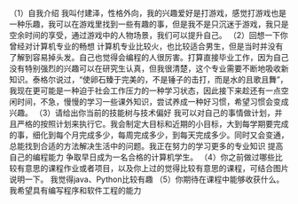 （1）自我介绍
我叫付建泽，性格外向，我的兴趣爱好是打游戏，感觉打游戏也是一种乐趣，我可以在游戏里找到一些有趣的事，但是我不是只沉迷于游戏，我只是空余时间的享受，通过游戏中的人物场景，我们可以提升自己。
（2）回想一下你曾经对计算机专业的畅想
计算机专业比较火，也比较适合男生，但是当时并没有了解到容易掉头发。自己也觉得会编程的人很厉害。打算直接毕业工作，因为自己没有特别强烈的兴趣可以在研究生认真，但我很清楚，这个专业需要不断地吸收新知识。泰格尔说过，“使卵石臻于完美的，不是锤子的击打，而是水的且歌且舞”，我现在更可能是一种迫于社会工作压力的一种学习状态，因此接下来趁还有一点空闲时间，不急，慢慢的学习一些课外知识，尝试养成一种好习惯，希望习惯会变成兴趣。
（3）请给出你当前的技能树与技术偏好
我可以对自己的事情做计划，并且严格的按照计划来执行它。我会制定大目标和近期的小目标，大到每学期要完成的事，细化到每个月完成多少，每周完成多少，到每天完成多少。同时又会变通，总能找到合适的方法解决生活中的问题。我正在努力的学习更多的专业知识 提高自己的编程能力 争取早日成为一名合格的计算机学生。
（4）你之前做过哪些比较有意思的课程作业或者项目，以及你上过的觉得比较有意思的课程，可结合图片说明一下。
我觉得java、Python比较有趣
（5）你期待在课程中能够收获什么。
我希望具有编写程序和软件工程的能力

